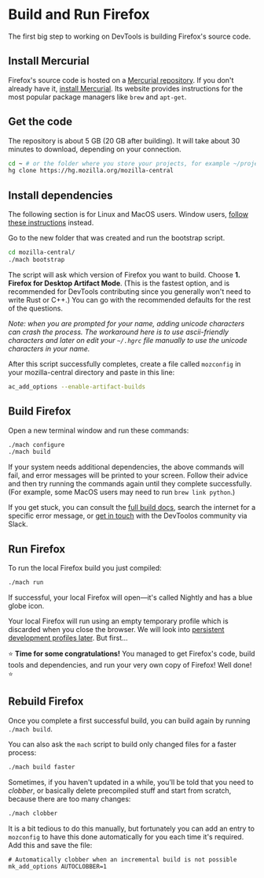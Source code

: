 # Build and Run Firefox

The first big step to working on DevTools is building Firefox's source code.

## Install Mercurial

Firefox's source code is hosted on a [Mercurial repository](https://hg.mozilla.org/mozilla-central/). If you don't already have it, [install Mercurial](https://www.mercurial-scm.org/downloads). Its website provides instructions for the most popular package managers like `brew` and `apt-get`.

## Get the code

The repository is about 5 GB (20 GB after building). It will take about 30 minutes to download, depending on your connection.

```bash
cd ~ # or the folder where you store your projects, for example ~/projects
hg clone https://hg.mozilla.org/mozilla-central
```

## Install dependencies

The following section is for Linux and MacOS users. Window users, [follow these instructions](https://developer.mozilla.org/en-US/docs/Mozilla/Developer_guide/Build_Instructions/Windows_Prerequisites) instead.

Go to the new folder that was created and run the bootstrap script.

```bash
cd mozilla-central/
./mach bootstrap
```

The script will ask which version of Firefox you want to build. Choose **1. Firefox for Desktop Artifact Mode**. (This is the fastest option, and is recommended for DevTools contributing since you generally won't need to write Rust or C++.) You can go with the recommended defaults for the rest of the questions. 

*Note: when you are prompted for your name, adding unicode characters can crash the process. The workaround here is to use ascii-friendly characters and later on edit your `~/.hgrc` file manually to use the unicode characters in your name.*

After this script successfully completes, create a file called `mozconfig` in your mozilla-central directory and paste in this line:

```bash
ac_add_options --enable-artifact-builds
```

## Build Firefox

Open a new terminal window and run these commands:

```bash
./mach configure
./mach build
```

If your system needs additional dependencies, the above commands will fail, and error messages will be printed to your screen. Follow their advice and then try running the commands again until they complete successfully. (For example, some MacOS users may need to run `brew link python`.)

If you get stuck, you can consult the [full build docs](https://developer.mozilla.org/docs/Mozilla/Developer_guide/Build_Instructions/Simple_Firefox_build), search the internet for a specific error message, or [get in touch](https://firefox-dev.tools/) with the DevToolos community via Slack.

## Run Firefox

To run the local Firefox build you just compiled:

```bash
./mach run
```

If successful, your local Firefox will open—it's called Nightly and has a blue globe icon.

Your local Firefox will run using an empty temporary profile which is discarded when you close the browser. We will look into [persistent development profiles later](./development-profiles.md). But first...

⭐️  **Time for some congratulations!** You managed to get Firefox's code, build tools and dependencies, and run your very own copy of Firefox! Well done! ⭐   ️

## Rebuild Firefox

<!--TODO: it would be valuable to explain how to pull changes! -->

Once you complete a first successful build, you can build again by running `./mach build`. 

You can also ask the `mach` script to build only changed files for a faster process:

```bash
./mach build faster
```

Sometimes, if you haven't updated in a while, you'll be told that you need to *clobber*, or basically delete precompiled stuff and start from scratch, because there are too many changes:

```bash
./mach clobber
```

It is a bit tedious to do this manually, but fortunately you can add an entry to `mozconfig` to have this done automatically for you each time it's required. Add this and save the file:

```
# Automatically clobber when an incremental build is not possible
mk_add_options AUTOCLOBBER=1
```
